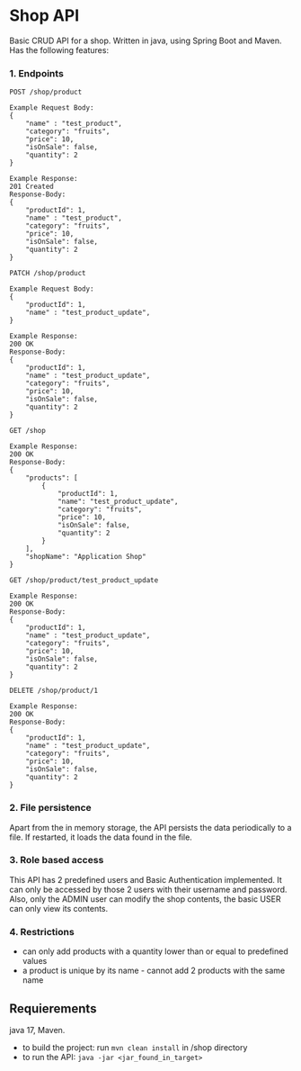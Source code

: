 # Shop API

Basic CRUD API for a shop. Written in java, using Spring Boot and Maven. Has the following features:

### 1. Endpoints

```
POST /shop/product

Example Request Body:
{
    "name" : "test_product",
    "category": "fruits",
    "price": 10,
    "isOnSale": false,
    "quantity": 2
}

Example Response:
201 Created
Response-Body:
{
    "productId": 1,
    "name" : "test_product",
    "category": "fruits",
    "price": 10,
    "isOnSale": false,
    "quantity": 2
}
```

```
PATCH /shop/product

Example Request Body:
{
    "productId": 1,
    "name" : "test_product_update",
}

Example Response:
200 OK
Response-Body:
{
    "productId": 1,
    "name" : "test_product_update",
    "category": "fruits",
    "price": 10,
    "isOnSale": false,
    "quantity": 2
}
```

```
GET /shop

Example Response:
200 OK
Response-Body:
{
    "products": [
        {
            "productId": 1,
            "name": "test_product_update",
            "category": "fruits",
            "price": 10,
            "isOnSale": false,
            "quantity": 2
        }
    ],
    "shopName": "Application Shop"
}
```

```
GET /shop/product/test_product_update

Example Response:
200 OK
Response-Body:
{
    "productId": 1,
    "name" : "test_product_update",
    "category": "fruits",
    "price": 10,
    "isOnSale": false,
    "quantity": 2
}
```

```
DELETE /shop/product/1

Example Response:
200 OK
Response-Body:
{
    "productId": 1,
    "name" : "test_product_update",
    "category": "fruits",
    "price": 10,
    "isOnSale": false,
    "quantity": 2
}
```

### 2. File persistence
Apart from the in memory storage, the API persists the data periodically to a file. If restarted, it loads the data found in the file.

### 3. Role based access
This API has 2 predefined users and Basic Authentication implemented. It can only be accessed by those 2 users with their username and password. Also, only the ADMIN user can modify the shop contents, the basic USER can only view its contents.

### 4. Restrictions

 - can only add products with a quantity lower than or equal to predefined values
 - a product is unique by its name - cannot add 2 products with the same name

## Requierements
java 17, Maven.

- to build the project: run ```mvn clean install``` in /shop directory
- to run the API: ```java -jar <jar_found_in_target>```

